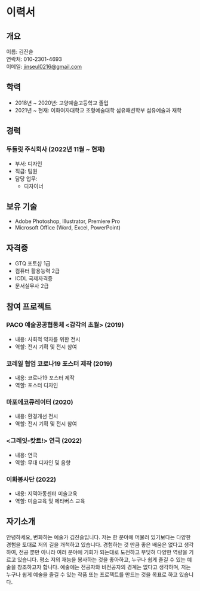 # 이력서

## 개요

이름: 김진슬  
연락처: 010-2301-4693  
이메일: jinseul0216@gmail.com

## 학력

- 2018년 ~ 2020년: 고양예술고등학교 졸업
- 2021년 ~ 현재: 이화여자대학교 조형예술대학 섬유패션학부 섬유예술과 재학

## 경력

### 두들릿 주식회사 (2022년 11월 ~ 현재)

- 부서: 디자인
- 직급: 팀원
- 담당 업무:
  - 디자이너

## 보유 기술

- Adobe Photoshop, Illustrator, Premiere Pro
- Microsoft Office (Word, Excel, PowerPoint)

## 자격증

- GTQ 포토샵 1급
- 컴퓨터 활용능력 2급
- ICDL 국제자격증
- 문서실무사 2급

## 참여 프로젝트

### PACO 예술공공협동체 <감각의 초월> (2019)

- 내용: 사회적 약자를 위한 전시
- 역할: 전시 기획 및 전시 참여

### 코레일 협업 코로나19 포스터 제작 (2019)

- 내용: 코로나19 포스터 제작
- 역할: 포스터 디자인

### 마포에코큐레이터 (2020)

- 내용: 환경개선 전시
- 역할: 전시 기획 및 전시 참여

### <그레잇-캇트!> 연극 (2022)

- 내용: 연극
- 역할: 무대 디자인 및 음향

### 이화봉사단 (2022)

- 내용: 지역아동센터 미술교육
- 역할: 미술교육 및 메타버스 교육

## 자기소개

안녕하세요, 변화하는 예술가 김진슬입니다.
저는 한 분야에 머물러 있기보다는 다양한 경험을 토대로 저의 길을 개척하고 있습니다. 경험하는 것 만큼 좋은 배움은 없다고 생각하여, 전공 뿐만 아니라 여러 분야에 기회가 되는대로 도전하고 부딪혀 다양한 역량을 기르고 있습니다. 평소 저의 재능을 봉사하는 것을 좋아하고, 누구나 쉽게 즐길 수 있는 예술을 창조하고자 합니다. 예술에는 전공자와 비전공자의 경계는 없다고 생각하며, 저는 누구나 쉽게 예술을 즐길 수 있는 작품 또는 프로젝트를 만드는 것을 목표로 하고 있습니다.
